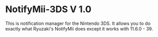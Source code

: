 # NotifyMii-3DS V 1.0
This is notification manager for the Nintendo 3DS. It allows you to do exactly what Ryuzaki's NotifyMii does except it works with 11.6.0 - 39.
